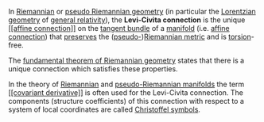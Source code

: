 In [Riemannian](https://en.wikipedia.org/wiki/Riemannian_manifold "Riemannian manifold") or [pseudo Riemannian geometry](https://en.wikipedia.org/wiki/Pseudo-Riemannian_manifold "Pseudo-Riemannian manifold") (in particular the [Lorentzian geometry](https://en.wikipedia.org/wiki/Lorentzian_manifold "Lorentzian manifold") of [general relativity](https://en.wikipedia.org/wiki/General_Relativity "General Relativity")), the **Levi-Civita connection** is the unique [[[affine connection]]](https://en.wikipedia.org/wiki/Affine_connection "[[Affine connection]]") on the [tangent bundle](https://en.wikipedia.org/wiki/Tangent_bundle "Tangent bundle") of a [manifold](https://en.wikipedia.org/wiki/Manifold "Manifold") (i.e. [affine connection](https://en.wikipedia.org/wiki/Affine_connection "Affine connection")) that [preserves](https://en.wikipedia.org/wiki/Metric_connection "Metric connection") the ([pseudo-](https://en.wikipedia.org/wiki/Pseudo-Riemannian_manifold "Pseudo-Riemannian manifold"))[Riemannian metric](https://en.wikipedia.org/wiki/Riemannian_metric "Riemannian metric") and is [torsion](https://en.wikipedia.org/wiki/Torsion_(differential_geometry) "Torsion (differential geometry)")\-free.

The [fundamental theorem of Riemannian geometry](https://en.wikipedia.org/wiki/Fundamental_theorem_of_Riemannian_geometry "Fundamental theorem of Riemannian geometry") states that there is a unique connection which satisfies these properties.

In the theory of [Riemannian](https://en.wikipedia.org/wiki/Riemannian_manifold "Riemannian manifold") and [pseudo-Riemannian manifolds](https://en.wikipedia.org/wiki/Pseudo-Riemannian_manifold "Pseudo-Riemannian manifold") the term [[[covariant derivative]]](https://en.wikipedia.org/wiki/Covariant_derivative "Covariant derivative") is often used for the Levi-Civita connection. The components (structure coefficients) of this connection with respect to a system of local coordinates are called [Christoffel symbols](https://en.wikipedia.org/wiki/Christoffel_symbols "Christoffel symbols").